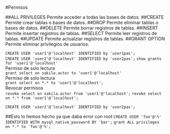 #Permisos  
  
##ALL PRIVILEGES
Permite acceder a todas las bases de datos.
##CREATE
Permite crear tablas o bases de datos.
##DROP
Permite eliminar tablas o bases de datos.
##DELETE
Permite borrar registros de tablas.
##INSERT
Permite insertar registros de tablas.
##SELECT
Permite leer registros de tablas.
##UPDATE
Permite actualziar registros de tablas.
##GRANT OPTION
Permite eliminar privilegios de usuarios.

`CREATE USER 'user1'@'localhost' IDENTIFIED by 'user1pas';`  
`CREATE USER 'user2'@'localhost' IDENTIFIED by 'user2pas';`
`show grants for 'user1'@'localhost'`  
Permiso de solo lectura  
`grant select on sakila.actor to 'user1'@'localhost'`  
Permiso de solo lectura  
`grant select on *.* to 'user1'@'localhost';`  
Revocar permisos  
`revoke select on sakila.actor from 'user1'@'localhost';`
`revoke select on *.* from 'user1'@'localhost';`

`CREATE USER 'user2'@'localhost' IDENTIFIED by 'user2pas';`

##Esto lo hemos hecho ya que daba error con root
`CREATE USER 'foo'@'%' IDENTIFIED WITH mysql_native_password BY 'bar';`
`grant ALL privileges on *.* to 'foo'@'%';`